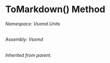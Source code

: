<a name='M-Vsxmd-Units-AssemblyUnit-ToMarkdown-Vsxmd-Units-FormatKind-'></a>
# ToMarkdown() Method

###### Namespace:  Vsxmd.Units

###### Assembly:  Vsxmd

*Inherited from parent.*

